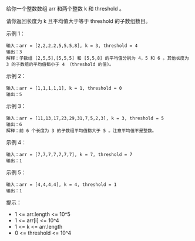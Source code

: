 给你一个整数数组 arr 和两个整数 k 和 threshold 。

请你返回长度为 k 且平均值大于等于 threshold 的子数组数目。

示例 1：
```
输入：arr = [2,2,2,2,5,5,5,8], k = 3, threshold = 4
输出：3
解释：子数组 [2,5,5],[5,5,5] 和 [5,5,8] 的平均值分别为 4，5 和 6 。其他长度为 3 的子数组的平均值都小于 4 （threshold 的值)。
```
示例 2：
```
输入：arr = [1,1,1,1,1], k = 1, threshold = 0
输出：5
```
示例 3：
```
输入：arr = [11,13,17,23,29,31,7,5,2,3], k = 3, threshold = 5
输出：6
解释：前 6 个长度为 3 的子数组平均值都大于 5 。注意平均值不是整数。
```
示例 4：
```
输入：arr = [7,7,7,7,7,7,7], k = 7, threshold = 7
输出：1
```
示例 5：
```
输入：arr = [4,4,4,4], k = 4, threshold = 1
输出：1
```

提示：
- 1 <= arr.length <= 10^5
- 1 <= arr[i] <= 10^4
- 1 <= k <= arr.length
- 0 <= threshold <= 10^4